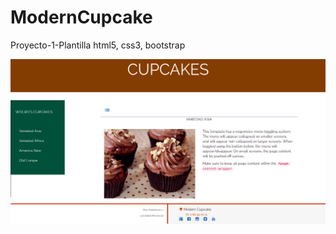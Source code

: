 # ModernCupcake
Proyecto-1-Plantilla html5, css3, bootstrap


![Alt text](https://github.com/JAreina/ModernCupcake/blob/master/screenshot/ModernCupcake.png)

